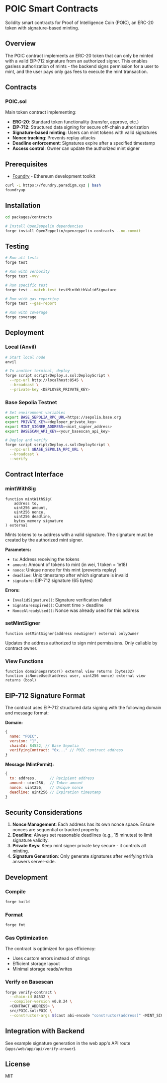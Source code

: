 # POIC Smart Contracts

Solidity smart contracts for Proof of Intelligence Coin (POIC), an ERC-20 token with signature-based minting.

## Overview

The POIC contract implements an ERC-20 token that can only be minted with a valid EIP-712 signature from an authorized signer. This enables gasless authorization of mints - the backend signs permission for a user to mint, and the user pays only gas fees to execute the mint transaction.

## Contracts

### POIC.sol

Main token contract implementing:
- **ERC-20**: Standard token functionality (transfer, approve, etc.)
- **EIP-712**: Structured data signing for secure off-chain authorization
- **Signature-based minting**: Users can mint tokens with valid signatures
- **Nonce tracking**: Prevents replay attacks
- **Deadline enforcement**: Signatures expire after a specified timestamp
- **Access control**: Owner can update the authorized mint signer

## Prerequisites

- [Foundry](https://getfoundry.sh/) - Ethereum development toolkit

```bash
curl -L https://foundry.paradigm.xyz | bash
foundryup
```

## Installation

```bash
cd packages/contracts

# Install OpenZeppelin dependencies
forge install OpenZeppelin/openzeppelin-contracts --no-commit
```

## Testing

```bash
# Run all tests
forge test

# Run with verbosity
forge test -vvv

# Run specific test
forge test --match-test testMintWithValidSignature

# Run with gas reporting
forge test --gas-report

# Run with coverage
forge coverage
```

## Deployment

### Local (Anvil)

```bash
# Start local node
anvil

# In another terminal, deploy
forge script script/Deploy.s.sol:DeployScript \
  --rpc-url http://localhost:8545 \
  --broadcast \
  --private-key <DEPLOYER_PRIVATE_KEY>
```

### Base Sepolia Testnet

```bash
# Set environment variables
export BASE_SEPOLIA_RPC_URL=https://sepolia.base.org
export PRIVATE_KEY=<deployer_private_key>
export MINT_SIGNER_ADDRESS=<mint_signer_address>
export BASESCAN_API_KEY=<your_basescan_api_key>

# Deploy and verify
forge script script/Deploy.s.sol:DeployScript \
  --rpc-url $BASE_SEPOLIA_RPC_URL \
  --broadcast \
  --verify
```

## Contract Interface

### mintWithSig

```solidity
function mintWithSig(
    address to,
    uint256 amount,
    uint256 nonce,
    uint256 deadline,
    bytes memory signature
) external
```

Mints tokens to `to` address with a valid signature. The signature must be created by the authorized mint signer.

**Parameters:**
- `to`: Address receiving the tokens
- `amount`: Amount of tokens to mint (in wei, 1 token = 1e18)
- `nonce`: Unique nonce for this mint (prevents replay)
- `deadline`: Unix timestamp after which signature is invalid
- `signature`: EIP-712 signature (65 bytes)

**Errors:**
- `InvalidSignature()`: Signature verification failed
- `SignatureExpired()`: Current time > deadline
- `NonceAlreadyUsed()`: Nonce was already used for this address

### setMintSigner

```solidity
function setMintSigner(address newSigner) external onlyOwner
```

Updates the address authorized to sign mint permissions. Only callable by contract owner.

### View Functions

```solidity
function domainSeparator() external view returns (bytes32)
function isNonceUsed(address user, uint256 nonce) external view returns (bool)
```

## EIP-712 Signature Format

The contract uses EIP-712 structured data signing with the following domain and message format:

**Domain:**
```javascript
{
  name: "POIC",
  version: "1",
  chainId: 84532, // Base Sepolia
  verifyingContract: "0x..." // POIC contract address
}
```

**Message (MintPermit):**
```javascript
{
  to: address,      // Recipient address
  amount: uint256,  // Token amount
  nonce: uint256,   // Unique nonce
  deadline: uint256 // Expiration timestamp
}
```

## Security Considerations

1. **Nonce Management**: Each address has its own nonce space. Ensure nonces are sequential or tracked properly.
2. **Deadline**: Always set reasonable deadlines (e.g., 15 minutes) to limit signature validity.
3. **Private Keys**: Keep mint signer private key secure - it controls all minting.
4. **Signature Generation**: Only generate signatures after verifying trivia answers server-side.

## Development

### Compile

```bash
forge build
```

### Format

```bash
forge fmt
```

### Gas Optimization

The contract is optimized for gas efficiency:
- Uses custom errors instead of strings
- Efficient storage layout
- Minimal storage reads/writes

### Verify on Basescan

```bash
forge verify-contract \
  --chain-id 84532 \
  --compiler-version v0.8.24 \
  <CONTRACT_ADDRESS> \
  src/POIC.sol:POIC \
  --constructor-args $(cast abi-encode "constructor(address)" <MINT_SIGNER_ADDRESS>)
```

## Integration with Backend

See example signature generation in the web app's API route (`apps/web/app/api/verify-answer`).

## License

MIT

